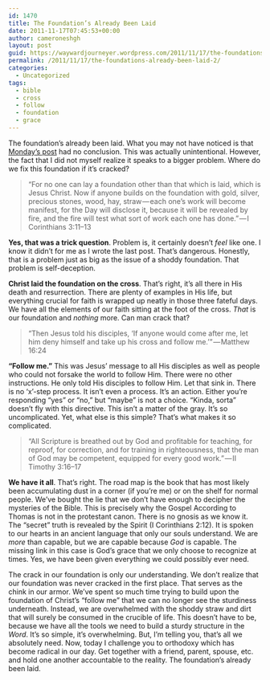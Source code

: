 ```yaml
---
id: 1470
title: The Foundation’s Already Been Laid
date: 2011-11-17T07:45:53+00:00
author: cameroneshgh
layout: post
guid: https://waywardjourneyer.wordpress.com/2011/11/17/the-foundations-already-been-laid-2/
permalink: /2011/11/17/the-foundations-already-been-laid-2/
categories:
  - Uncategorized
tags:
  - bible
  - cross
  - follow
  - foundation
  - grace
---
```

The foundation’s already been laid. What you may not have noticed is that <a href="http://104.193.143.57/~waywar13/ce/2011/11/14/our-foundations-cracked/" target="_blank">Monday’s post</a> had no conclusion. This was actually unintentional. However, the fact that I did not myself realize it speaks to a bigger problem. Where do we fix this foundation if it’s cracked?

> “For no one can lay a foundation other than that which is laid, which is Jesus Christ. Now if anyone builds on the foundation with gold, silver, precious stones, wood, hay, straw — each one’s work will become manifest, for the Day will disclose it, because it will be revealed by fire, and the fire will test what sort of work each one has done.” — I Corinthians 3:11–13

**Yes, that was a trick question**. Problem is, it certainly doesn’t _feel_ like one. I know it didn’t for me as I wrote the last post. That’s dangerous. Honestly, that is a problem just as big as the issue of a shoddy foundation. That problem is self-deception.

**Christ laid the foundation on the cross**. That’s right, it’s all there in His death and resurrection. There are plenty of examples in His life, but everything crucial for faith is wrapped up neatly in those three fateful days. We have all the elements of our faith sitting at the foot of the cross. _That_ is our foundation and _nothing_ more. Can man crack that?

> “Then Jesus told his disciples, ‘If anyone would come after me, let him deny himself and take up his cross and follow me.’” — Matthew 16:24

**“Follow me.”** This was Jesus’ message to all His disciples as well as people who could not forsake the world to follow Him. There were no other instructions. He only told His disciples to follow Him. Let that sink in. There is no ‘x’-step process. It isn’t even a process. It’s an action. Either you’re responding “yes” or “no,” but “maybe” is not a choice. “Kinda, sorta” doesn’t fly with this directive. This isn’t a matter of the gray. It’s so uncomplicated. Yet, what else is this simple? That’s what makes it so complicated.

> “All Scripture is breathed out by God and profitable for teaching, for reproof, for correction, and for training in righteousness, that the man of God may be competent, equipped for every good work.” — II Timothy 3:16–17

**We have it all**. That’s right. The road map is the book that has most likely been accumulating dust in a corner (if you’re me) or on the shelf for normal people. We’ve bought the lie that we don’t have enough to decipher the mysteries of the Bible. This is precisely why the Gospel According to Thomas is not in the protestant canon. There is no gnosis as we know it. The “secret” truth is revealed by the Spirit (I Corinthians 2:12). It is spoken to our hearts in an ancient language that only our souls understand. We are _more_ than capable, but we are capable because _God_ is capable. The missing link in this case is God’s grace that we only choose to recognize at times. Yes, we have been given everything we could possibly ever need.

The crack in our foundation is only our understanding. We don’t realize that our foundation was never cracked in the first place. That serves as the chink in our armor. We’ve spent so much time trying to build upon the foundation of Christ’s “follow me” that we can no longer see the sturdiness underneath. Instead, we are overwhelmed with the shoddy straw and dirt that will surely be consumed in the crucible of life. This doesn’t have to be, because we have all the tools we need to build a sturdy structure in the _Word_. It’s so simple, it’s overwhelming. But, I’m telling you, that’s all we absolutely need. Now, today I challenge you to orthodoxy which has become radical in our day. Get together with a friend, parent, spouse, etc. and hold one another accountable to the reality. The foundation’s already been laid.